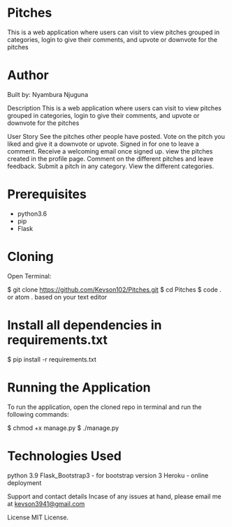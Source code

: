 # Pitches
This is a web application where users can visit to view pitches grouped in categories, login to give their comments, and upvote or downvote for the pitches

# Author
Built by: Nyambura Njuguna

Description
This is a web application where users can visit to view pitches grouped in categories, login to give their comments, and upvote or downvote for the pitches

User Story
See the pitches other people have posted.
Vote on the pitch you liked and give it a downvote or upvote.
Signed in for one to leave a comment.
Receive a welcoming email once signed up.
view the pitches created in the profile page.
Comment on the different pitches and leave feedback.
Submit a pitch in any category.
View the different categories.

# Prerequisites
* python3.6
* pip
* Flask

# Cloning
Open Terminal:

  $ git clone https://github.com/Kevson102/Pitches.git
  $ cd Pitches
  $ code . or atom . based on your text editor 
  
# Install all dependencies in requirements.txt

  $ pip install -r requirements.txt
  
# Running the Application
To run the application, open the cloned repo in terminal and run the following commands:

  $ chmod +x manage.py
  $ ./manage.py

# Technologies Used
python 3.9
Flask_Bootstrap3 - for bootstrap version 3
Heroku - online deployment

Support and contact details
Incase of any issues at hand, please email me at kevson3941@gmail.com

License
MIT License.
